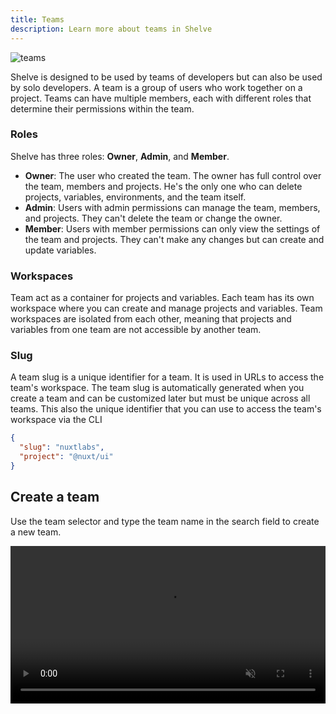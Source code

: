 ```yaml
---
title: Teams
description: Learn more about teams in Shelve
---
```


![teams](/docs/teams.png)

Shelve is designed to be used by teams of developers but can also be used by solo developers. A team is a group of users who work together on a project. Teams can have multiple members, each with different roles that determine their permissions within the team.

### Roles

Shelve has three roles: **Owner**, **Admin**, and **Member**.

- **Owner**: The user who created the team. The owner has full control over the team, members and projects. He's the only one who can delete projects, variables, environments, and the team itself.
- **Admin**: Users with admin permissions can manage the team, members, and projects. They can't delete the team or change the owner.
- **Member**: Users with member permissions can only view the settings of the team and projects. They can't make any changes but can create and update variables.

### Workspaces

Team act as a container for projects and variables. Each team has its own workspace where you can create and manage projects and variables. Team workspaces are isolated from each other, meaning that projects and variables from one team are not accessible by another team.

### Slug

A team slug is a unique identifier for a team. It is used in URLs to access the team's workspace. The team slug is automatically generated when you create a team and can be customized later but must be unique across all teams.
This also the unique identifier that you can use to access the team's workspace via the CLI

```json [shelve.json]
{
  "slug": "nuxtlabs",
  "project": "@nuxt/ui"
}
```

## Create a team

Use the team selector and type the team name in the search field to create a new team.

<video width="100%" autoplay loop muted>
  <source src="/docs/create-team.mp4" type="video/mp4" autoplay>
</video>
